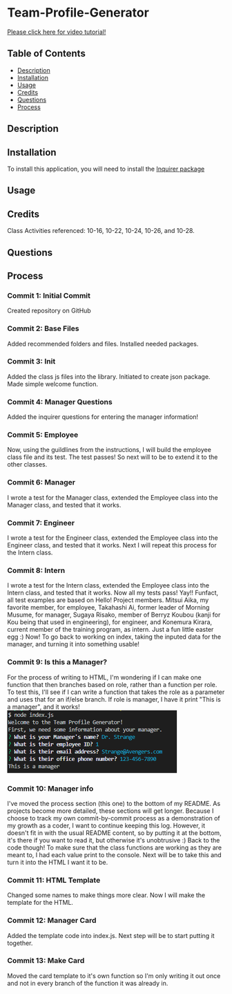 # Team-Profile-Generator

[Please click here for video tutorial!]()

## Table of Contents

* [Description](#description)
* [Installation](#installation)
* [Usage](#usage)
* [Credits](#credits)
* [Questions](#questions)
* [Process](#process)

## Description 

## Installation 

To install this application, you will need to install the [Inquirer package](https://www.npmjs.com/package/inquirer)

## Usage

## Credits
Class Activities referenced: 10-16, 10-22, 10-24, 10-26, and 10-28.

## Questions

## Process

### Commit 1: Initial Commit
Created repository on GitHub

### Commit 2: Base Files
Added recommended folders and files. Installed needed packages.

### Commit 3: Init
Added the class js files into the library. Initiated to create json package. Made simple welcome function. 

### Commit 4: Manager Questions
Added the inquirer questions for entering the manager information!

### Commit 5: Employee
Now, using the guildlines from the instructions, I will build the employee class file and its test. The test passes! So next will to be to extend it to the other classes. 

### Commit 6: Manager
I wrote a test for the Manager class, extended the Employee class into the Manager class, and tested that it works. 

### Commit 7: Engineer
I wrote a test for the Engineer class, extended the Employee class into the Engineer class, and tested that it works. Next I will repeat this process for the Intern class. 

### Commit 8: Intern
I wrote a test for the Intern class, extended the Employee class into the Intern class, and tested that it works. Now all my tests pass! Yay!! Funfact, all test examples are based on Hello! Project members. Mitsui Aika, my favorite member, for employee, Takahashi Ai, former leader of Morning Musume, for manager, Sugaya Risako, member of Berryz Koubou (kanji for Kou being that used in engineering), for engineer, and Konemura Kirara, current member of the training program, as intern. Just a fun little easter egg :) Now! To go back to working on index, taking the inputed data for the manager, and turning it into something usable! 

### Commit 9: Is this a Manager?
For the process of writing to HTML, I'm wondering if I can make one function that then branches based on role, rather than a function per role. To test this, I'll see if I can write a function that takes the role as a parameter and uses that for an if/else branch. If role is manager, I have it print "This is a manager", and it works!
![image of a sample entry returning 'This is a manager'](https://github.com/Kayn-Pleiades/Team-Profile-Generator/blob/main/assets/img/isthisamanager.PNG)

### Commit 10: Manager info
I've moved the process section (this one) to the bottom of my README. As projects become more detailed, these sections will get longer. Because I choose to track my own commit-by-commit process as a demonstration of my growth as a coder, I want to continue keeping this log. However, it doesn't fit in with the usual README content, so by putting it at the bottom, it's there if you want to read it, but otherwise it's unobtrusive :) Back to the code though! To make sure that the class functions are working as they are meant to, I had each value print to the console. Next will be to take this and turn it into the HTML I want it to be.

### Commit 11: HTML Template
Changed some names to make things more clear. Now I will make the template for the HTML. 

### Commit 12: Manager Card 
Added the template code into index.js. Next step will be to start putting it together. 

### Commit 13: Make Card
Moved the card template to it's own function so I'm only writing it out once and not in every branch of the function it was already in.